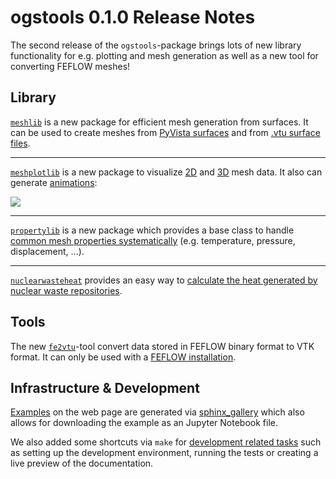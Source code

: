 # ogstools 0.1.0 Release Notes

The second release of the `ogstools`-package brings lots of new library functionality for e.g. plotting and mesh generation as well as a new tool for converting FEFLOW meshes!

## Library

[`meshlib`](../user-guide/meshlib.md) is a new package for efficient mesh generation from surfaces. It can be used to create meshes from [PyVista surfaces](../auto_examples/howto_meshlib/plot_meshlib_pyvista_input.rst) and from [.vtu surface files](../auto_examples/howto_meshlib/plot_meshlib_vtu_input.rst).

______________________________________________________________________

[`meshplotlib`](../user-guide/meshplotlib.md) is a new package to visualize [2D](../auto_examples/howto_meshplotlib/plot_meshplotlib_2d.rst) and [3D](../auto_examples/howto_meshplotlib/plot_meshplotlib_3d.rst) mesh data. It also can generate [animations](../auto_examples/howto_meshplotlib/plot_animation.rst):

![](../auto_examples/howto_meshplotlib/images/sphx_glr_plot_animation_001.gif)

______________________________________________________________________

[`propertylib`](../user-guide/propertylib.md) is a new package which provides a base class to handle [common mesh properties systematically](../auto_examples/howto_propertylib/plot_propertylib.rst) (e.g. temperature, pressure, displacement, ...).

______________________________________________________________________

[`nuclearwasteheat`](../user-guide/nuclearwasteheat.md) provides an easy way to [calculate the heat generated by nuclear waste repositories](../auto_examples/howto_nuclearwasteheat/plot_nuclearwasteheat.rst).

## Tools

The new [`fe2vtu`](../user-guide/fe2vtu.md)-tool convert data stored in FEFLOW binary format to VTK format. It can only be used with a [FEFLOW installation](../user-guide/fe2vtu.md#installation).

## Infrastructure & Development

[Examples](../auto_examples/index.rst) on the web page are generated via [sphinx_gallery](https://sphinx-gallery.github.io/stable/index.html) which also allows for downloading the example as an Jupyter Notebook file.

We also added some shortcuts via `make` for [development related tasks](../development/index.md) such as setting up the development environment, running the tests or creating a live preview of the documentation.
